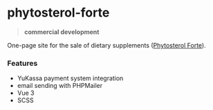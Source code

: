 # phytosterol-forte

> **commercial development**<br>

One-page site for the sale of dietary supplements ([Phytosterol Forte](https://phytosterol-forte.ru/)).

### Features<br>
- YuKassa payment system integration
- email sending with PHPMailer
- Vue 3
- SCSS
